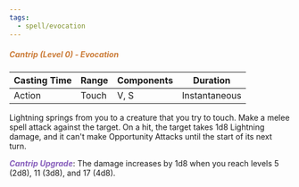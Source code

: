```yaml
---
tags:
  - spell/evocation
---
```

##### *<span style="color:rgb(203, 123, 55)">Cantrip (Level 0) - Evocation</span>*

| Casting Time | Range | Components | Duration      |
| ------------ | ----- | ---------- | ------------- |
| Action       | Touch | V, S       | Instantaneous |
Lightning springs from you to a creature that you try to touch. Make a melee spell attack against the target. On a hit, the target takes 1d8 Lightning damage, and it can't make Opportunity Attacks until the start of its next turn.  

**<span style="color:rgb(134, 93, 187)">_Cantrip Upgrade_</span>**: The damage increases by 1d8 when you reach levels 5 (2d8), 11 (3d8), and 17 (4d8).